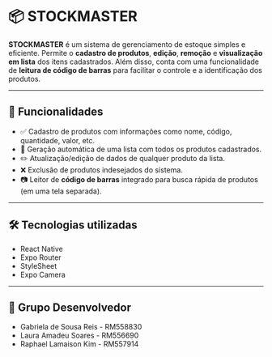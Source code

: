 # 📦 STOCKMASTER

**STOCKMASTER** é um sistema de gerenciamento de estoque simples e eficiente. Permite o **cadastro de produtos**, **edição**, **remoção** e **visualização em lista** dos itens cadastrados. Além disso, conta com uma funcionalidade de **leitura de código de barras** para facilitar o controle e a identificação dos produtos.

---

## 🚀 Funcionalidades

- ✅ Cadastro de produtos com informações como nome, código, quantidade, valor, etc.
- 📄 Geração automática de uma lista com todos os produtos cadastrados.
- ✏️ Atualização/edição de dados de qualquer produto da lista.
- ❌ Exclusão de produtos indesejados do sistema.
- 📷 Leitor de **código de barras** integrado para busca rápida de produtos (em uma tela separada).

---

## 🛠️ Tecnologias utilizadas

- React Native
- Expo Router
- StyleSheet
- Expo Camera
---

## 👥 Grupo Desenvolvedor
- Gabriela de Sousa Reis - RM558830
- Laura Amadeu Soares - RM556690
- Raphael Lamaison Kim - RM557914

